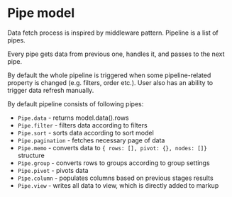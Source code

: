 # Pipe model

Data fetch process is inspired by middleware pattern. 
Pipeline is a list of pipes. 

Every pipe gets data from previous one, handles it, and passes to the next pipe.

By default the whole pipeline is triggered when some pipeline-related property is changed (e.g. filters, order etc.).
User also has an ability to trigger data refresh manually.

By default pipeline consists of following pipes:
* `Pipe.data` - returns model.data().rows
* `Pipe.filter` - filters data according to filters
* `Pipe.sort` - sorts data according to sort model
* `Pipe.pagination` - fetches necessary page of data
* `Pipe.memo` - converts data to `{ rows: [], pivot: {}, nodes: []}` structure
* `Pipe.group` - converts rows to groups according to group settings
* `Pipe.pivot` - pivots data 
* `Pipe.column` - populates columns based on previous stages results 
* `Pipe.view` - writes all data to view, which is directly added to markup
